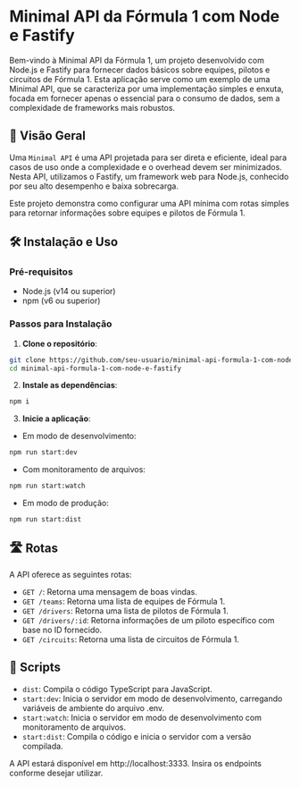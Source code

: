 # Minimal API da Fórmula 1 com Node e Fastify

Bem-vindo à Minimal API da Fórmula 1, um projeto desenvolvido com Node.js e Fastify para fornecer dados básicos sobre equipes, pilotos e circuitos de Fórmula 1. Esta aplicação serve como um exemplo de uma Minimal API, que se caracteriza por uma implementação simples e enxuta, focada em fornecer apenas o essencial para o consumo de dados, sem a complexidade de frameworks mais robustos.


## 📝 Visão Geral
Uma `Minimal API` é uma API projetada para ser direta e eficiente, ideal para casos de uso onde a complexidade e o overhead devem ser minimizados. Nesta API, utilizamos o Fastify, um framework web para Node.js, conhecido por seu alto desempenho e baixa sobrecarga.

Este projeto demonstra como configurar uma API mínima com rotas simples para retornar informações sobre equipes e pilotos de Fórmula 1.


## 🛠️ Instalação e Uso

### Pré-requisitos
- Node.js (v14 ou superior)
- npm (v6 ou superior)

### Passos para Instalação

1. **Clone o repositório**:

```bash
git clone https://github.com/seu-usuario/minimal-api-formula-1-com-node-e-fastify.git
cd minimal-api-formula-1-com-node-e-fastify
```

2. **Instale as dependências**:

```bash
npm i
```

3. **Inicie a aplicação**:

- Em modo de desenvolvimento:

```bash
npm run start:dev
```

- Com monitoramento de arquivos:

```bash
npm run start:watch
```

- Em modo de produção:

```bash
npm run start:dist
```


## 🛣️ Rotas
A API oferece as seguintes rotas:

- `GET /`: Retorna uma mensagem de boas vindas.
- `GET /teams`: Retorna uma lista de equipes de Fórmula 1.
- `GET /drivers`: Retorna uma lista de pilotos de Fórmula 1.
- `GET /drivers/:id`: Retorna informações de um piloto específico com base no ID fornecido.
- `GET /circuits`: Retorna uma lista de circuitos de Fórmula 1.



## 📜 Scripts
- `dist`: Compila o código TypeScript para JavaScript.
- `start:dev`: Inicia o servidor em modo de desenvolvimento, carregando variáveis de ambiente do arquivo .env.
- `start:watch`: Inicia o servidor em modo de desenvolvimento com monitoramento de arquivos.
- `start:dist`: Compila o código e inicia o servidor com a versão compilada.

A API estará disponível em http://localhost:3333. Insira os endpoints conforme desejar utilizar.